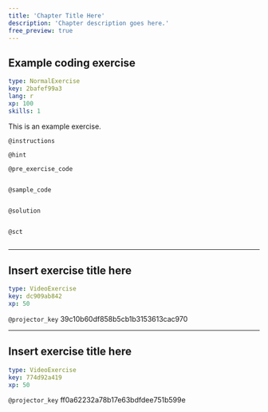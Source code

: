 ```yaml
---
title: 'Chapter Title Here'
description: 'Chapter description goes here.'
free_preview: true
---
```


## Example coding exercise

```yaml
type: NormalExercise
key: 2bafef99a3
lang: r
xp: 100
skills: 1
```

This is an example exercise.

`@instructions`


`@hint`


`@pre_exercise_code`
```{r}

```

`@sample_code`
```{r}

```

`@solution`
```{r}

```

`@sct`
```{r}

```

---

## Insert exercise title here

```yaml
type: VideoExercise
key: dc909ab842
xp: 50
```

`@projector_key`
39c10b60df858b5cb1b3153613cac970

---

## Insert exercise title here

```yaml
type: VideoExercise
key: 774d92a419
xp: 50
```

`@projector_key`
ff0a62232a78b17e63bdfdee751b599e
